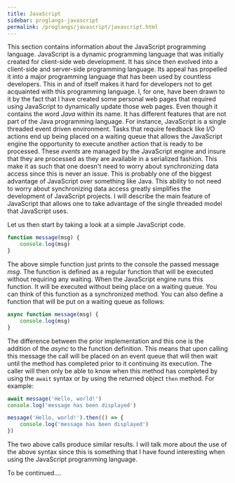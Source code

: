 ```yaml
---
title: JavaScript
sidebar: proglangs-javascript
permalink: /proglangs/javascript/javascript.html
---
```


This section contains information about the JavaScript programming language. JavaScript is a dynamic
programming language that was initially created for client-side web development.  It has since then
evolved into a client-side and server-side programming language.  Its appeal has propelled it into a
major programming language that has been used by countless developers.  This in and of itself makes
it hard for developers not to get acquainted with this programming language.  I, for one, have been
drawn to it by the fact that I have created some personal web pages that required using JavaScript
to dynamically update those web pages.  Even though it contains the word *Java* within its name.
It has different features that are not part of the Java programming language.  For instance,
JavaScript is a single threaded event driven environment.  Tasks that require feedback like I/O actions
end up being placed on a waiting queue that allows the JavaScript engine the opportunity to execute
another action that is ready to be processed.  These *events* are managed by the JavaScript engine and
insure that they are processed as they are available in a serialized fashion.  This make it as such
that one doesn't need to worry about synchronizing data access since this is never an issue.  This is
probably one of the biggest advantage of JavaScript over something like Java.  This ability to not
need to worry about synchronizing data access greatly simplifies the development of JavaScript
projects.  I will describe the main feature of JavaScript that allows one to take advantage of the
single threaded model that JavaScript uses.

Let us then start by taking a look at a simple JavaScript code.

```javascript
function message(msg) {
    console.log(msg)
}
```

The above simple function just prints to the console the passed message *msg*.  The function is
defined as a regular function that will be executed without requiring any waiting.  When the
JavaScript engine runs this function.  It will be executed without being place on a waiting queue.
You can think of this function as a synchronized method.  You can also define a function that
will be put on a waiting queue as follows:

```javascript
async function message(msg) {
    console.log(msg)
}
```

The difference between the prior implementation and this one is the addition of the *async* to the function
definition.  This means that upon calling this message the call will be placed on an event queue that will
then wait until the method has completed prior to it continuing its execution.  The caller will then only
be able to know when this method has completed by using the <code>await</code> syntax or by using the
returned object <code>then</code> method.  For example:

```javascript
await message('Hello, world!')
console.log('message has been displayed')

message('Hello, world!').then(() => {
    console.log('message has been displayed')
})
```

The two above calls produce similar results.  I will talk more about the use of the above syntax since
this is something that I have found interesting when using the JavaScript programming language.

To be continued....
